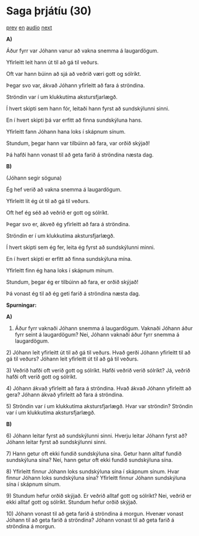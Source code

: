 # Saga þrjátíu (30)

[prev](../is/story_29.md)
[en](../en/story_30.md)
[audio](../audio/story_30.mp3)
[next](../is/story_31.md)

**A)**

Áður fyrr var Jóhann vanur að vakna snemma á laugardögum.

Yfirleitt leit hann út til að gá til veðurs.

Oft var hann búinn að sjá að veðrið væri gott og sólríkt.

Þegar svo var, ákvað Jóhann yfirleitt að fara á ströndina.

Ströndin var í um klukkutíma akstursfjarlægð.

Í hvert skipti sem hann fór, leitaði hann fyrst að sundskýlunni sinni.

En í hvert skipti þá var erfitt að finna sundskýluna hans.

Yfirleitt fann Jóhann hana loks í skápnum sínum.

Stundum, þegar hann var tilbúinn að fara, var orðið skýjað!

Þá hafði hann vonast til að geta farið á ströndina næsta dag.

**B)**

(Jóhann segir söguna)

Ég hef verið að vakna snemma á laugardögum.

Yfirleitt lít ég út til að gá til veðurs.

Oft hef ég séð að veðrið er gott og sólríkt.

Þegar svo er, ákveð ég yfirleitt að fara á ströndina.

Ströndin er í um klukkutíma akstursfjarlægð.

Í hvert skipti sem ég fer, leita ég fyrst að sundskýlunni minni.

En í hvert skipti er erfitt að finna sundskýluna mína.

Yfirleitt finn ég hana loks í skápnum mínum.

Stundum, þegar ég er tilbúinn að fara, er orðið skýjað!

Þá vonast ég til að ég geti farið á ströndina næsta dag.

**Spurningar:**

**A)**
1) Áður fyrr vaknaði Jóhann snemma á laugardögum. Vaknaði Jóhann áður
fyrr seint á laugardögum? Nei, Jóhann vaknaði áður fyrr snemma á
laugardögum.

2\) Jóhann leit yfirleitt út til að gá til veðurs. Hvað gerði Jóhann
yfirleitt til að gá til veðurs? Jóhann leit yfirleitt út til að gá til
veðurs.

3\) Veðrið hafði oft verið gott og sólríkt. Hafði veðrið verið sólríkt?
Já, veðrið hafði oft verið gott og sólríkt.

4\) Jóhann ákvað yfirleitt að fara á ströndina. Hvað ákvað Jóhann
yfirleitt að gera? Jóhann ákvað yfirleitt að fara á ströndina.

5\) Ströndin var í um klukkutíma akstursfjarlægð. Hvar var ströndin?
Ströndin var í um klukkutíma akstursfjarlægð.

**B)**

6\) Jóhann leitar fyrst að sundskýlunni sinni. Hverju leitar Jóhann
fyrst að? Jóhann leitar fyrst að sundskýlunni sinni.

7\) Hann getur oft ekki fundið sundskýluna sína. Getur hann alltaf
fundið sundskýluna sína? Nei, hann getur oft ekki fundið sundskýluna
sína.

8\) Yfirleitt finnur Jóhann loks sundskýluna sína í skápnum sínum. Hvar
finnur Jóhann loks sundskýluna sína? Yfirleitt finnur Jóhann sundskýluna
sína í skápnum sínum.

9\) Stundum hefur orðið skýjað. Er veðrið alltaf gott og sólríkt? Nei,
veðrið er ekki alltaf gott og sólríkt. Stundum hefur orðið skýjað.

10\) Jóhann vonast til að geta farið á ströndina á morgun. Hvenær vonast
Jóhann til að geta farið á ströndina? Jóhann vonast til að geta farið á
ströndina á morgun.
